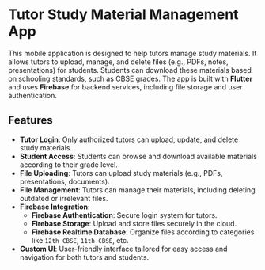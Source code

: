 
# Tutor Study Material Management App

This mobile application is designed to help tutors manage study materials. It allows tutors to upload, manage, and delete files (e.g., PDFs, notes, presentations) for students. Students can download these materials based on schooling standards, such as CBSE grades. The app is built with **Flutter** and uses **Firebase** for backend services, including file storage and user authentication.

## Features

- **Tutor Login**: Only authorized tutors can upload, update, and delete study materials.
- **Student Access**: Students can browse and download available materials according to their grade level.
- **File Uploading**: Tutors can upload study materials (e.g., PDFs, presentations, documents).
- **File Management**: Tutors can manage their materials, including deleting outdated or irrelevant files.
- **Firebase Integration**:
  - **Firebase Authentication**: Secure login system for tutors.
  - **Firebase Storage**: Upload and store files securely in the cloud.
  - **Firebase Realtime Database**: Organize files according to categories like `12th CBSE`, `11th CBSE`, etc.
- **Custom UI**: User-friendly interface tailored for easy access and navigation for both tutors and students.

